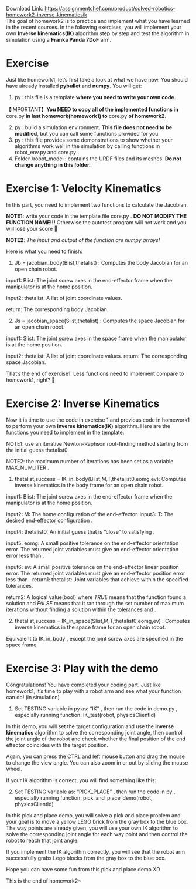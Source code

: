 Download Link: https://assignmentchef.com/product/solved-robotics-homework2-inverse-kinematicsik
<br>
The goal of homework2 is to practice and implement what you have learned in the recent courses. In the following exercises, you will implement your own <strong>Inverse kinematics(IK)</strong> algorithm step by step and test the algorithm in simulation using a <strong>Franka Panda 7DoF</strong> arm.

<h1>Exercise</h1>

Just like homework1, let’s first take a look at what we have now. You should have already installed <strong>pybullet</strong> and <strong>numpy</strong>. You will get:

<ol>

 <li>py : this file is a template <strong>where you need to write your own code</strong>.</li>

</ol>

【IMPORTANT】<strong>You NEED to copy all of the implemented functions in</strong> core.py <strong>in last homework(homework1) to</strong> core.py <strong>of homework2.</strong>

<ol start="2">

 <li>py : build a simulation environment. <strong>This file does not need to be modified</strong>, but you can call some functions provided for you.</li>

 <li>py : this file provides some demonstrations to show whether your algorithms work well in the simulation by calling functions in robot_env.py and core.py .</li>

 <li>Folder /robot_model : contains the URDF files and its meshes. <strong>Do not change anything in this folder.</strong></li>

</ol>

<h1>Exercise 1: Velocity Kinematics</h1>

In this part, you need to implement two functions to calculate the Jacobian.

<strong>NOTE1</strong>: write your code in the template file core.py . <strong>DO NOT MODIFY THE FUNCTION NAME!!!</strong> Otherwise the autotest program will not work and you will lose your score &#x1f642;

<strong>NOTE2</strong>: <em>The input and output of the function are numpy arrays!</em>

Here is what you need to finish:

<ol>

 <li>Jb = jacobian_body(Blist,thetalist) : Computes the body Jacobian for an open chain robot.</li>

</ol>

input1: Blist: The joint screw axes in the end-effector frame when the manipulator is at the home position.

input2: thetalist: A list of joint coordinate values.

return: The corresponding body Jacobian.

<ol start="2">

 <li>Js = jacobian_space(Slist,thetalist) : Computes the space Jacobian for an open chain robot.</li>

</ol>

input1: Slist: The joint screw axes in the space frame when the manipulator is at the home position.

input2: thetalist: A list of joint coordinate values. return: The corresponding space Jacobian.

That’s the end of exercise1. Less functions need to implement compare to homework1, right? &#x1f642;

<h1>Exercise 2: Inverse Kinematics</h1>

Now it is time to use the code in exercise 1 and previous code in homework1 to perform your own <strong>inverse kinematics(IK)</strong> algorithm. Here are the functions you need to implement in the template:

NOTE1: use an iterative Newton-Raphson root-finding method starting from the initial guess thetalist0.

NOTE2: the maximum number of iterations has been set as a variable MAX_NUM_ITER .

<ol>

 <li>thetalist,success = IK_in_body(Blist,M,T,thetalist0,eomg,ev): Computes inverse kinematics in the body frame for an open chain robot.</li>

</ol>

input1: Blist: The joint screw axes in the end-effector frame when the manipulator is at the home position.

input2: M: The home configuration of the end-effector. input3: T: The desired end-effector configuration .

input4: thetalist0: An initial guess  that is “close” to satisfying                                 .

input5: eomg: A small positive tolerance on the end-effector orientation error. The returned joint variables must give an end-effector orientation error less than               .

input6: ev: A small positive tolerance on the end-effector linear position error. The returned joint variables must give an end-effector position error less than .         return1: thetalist: Joint variables that achieve  within the specified tolerances.

return2: A logical value(bool) where <em>TRUE</em> means that the function found a solution and <em>FALSE</em> means that it ran through the set number of maximum iterations without finding a solution within the tolerances                and        .

<ol start="2">

 <li>thetalist,success = IK_in_space(Slist,M,T,thetalist0,eomg,ev) : Computes inverse kinematics in the space frame for an open chain robot.</li>

</ol>

Equivalent to IK_in_body , except the joint screw axes are specified in the space frame.

<h1>Exercise 3: Play with the demo</h1>

Congratulations! You have completed your coding part. Just like homework1, it‘s time to play with a robot arm and see what your function can do! (in simulation)

<ol>

 <li>Set TESTING variable in py as: “IK” , then run the code in demo.py , especially running function: IK_test(robot, physicsClientId)</li>

</ol>

In this demo, you will set the target configuration and use the <strong>inverse kinematics</strong> algorithm to solve the corresponding joint angle, then control the joint angle of the robot and check whether the final position of the end effector coincides with the target position.

Again, you can press the CTRL and left mouse button and drag the mouse to change the view angle. You can also zoom in or out by sliding the mouse wheel.

If your IK algorithm is correct, you will find something like this:

<ol start="2">

 <li>Set TESTING variable as: “PICK_PLACE” , then run the code in py , especially running function: pick_and_place_demo(robot, physicsClientId)</li>

</ol>

In this pick and place demo, you will solve a pick and place problem and your goal is to move a yellow LEGO brick from the gray box to the blue box. The way points are already given, you will use your own IK algorithm to solve the corresponding joint angle for each way point and then control the robot to reach that joint angle.

If you implement the IK algorithm correctly, you will see that the robot arm successfully grabs Lego blocks from the gray box to the blue box.

Hope you can have some fun from this pick and place demo XD

This is the end of homework2~